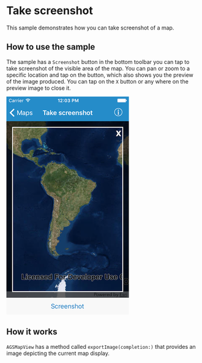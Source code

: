 # Take screenshot

This sample demonstrates how you can take screenshot of a map.

## How to use the sample

The sample has a `Screenshot` button in the bottom toolbar you can tap
to take screenshot of the visible area of the map. You can pan or zoom
to a specific location and tap on the button, which also shows you the
preview of the image produced. You can tap on the `X` button or any
where on the preview image to close it.

![](image1.png)

## How it works

`AGSMapView` has a method called `exportImage(completion:)` that
provides an image depicting the current map display.
